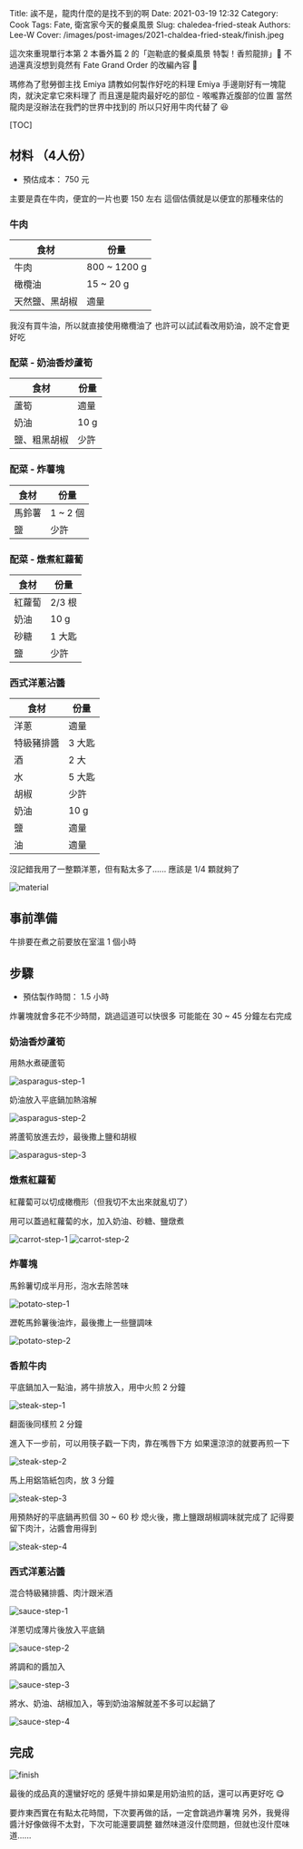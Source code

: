 Title: 誒不是，龍肉什麼的是找不到的啊
Date: 2021-03-19 12:32
Category: Cook
Tags: Fate, 衛宮家今天的餐桌風景
Slug: chaledea-fried-steak
Authors: Lee-W
Cover: /images/post-images/2021-chaldea-fried-steak/finish.jpeg

這次來重現單行本第 2 本番外篇 2 的「迦勒底的餐桌風景 特製！香煎龍排」🐲
不過還真沒想到竟然有 Fate Grand Order 的改編內容 🤔

<!--more-->

瑪修為了慰勞御主找 Emiya 請教如何製作好吃的料理
Emiya 手邊剛好有一塊龍肉，就決定拿它來料理了
而且還是龍肉最好吃的部位 - 喉嚨靠近腹部的位置
當然龍肉是沒辦法在我們的世界中找到的
所以只好用牛肉代替了 😆

[TOC]

## 材料 （4人份）
* 預估成本： 750 元

主要是貴在牛肉，便宜的一片也要 150 左右
這個估價就是以便宜的那種來估的

### 牛肉
| 食材 | 份量 |
| --- | --- |
| 牛肉 | 800 ~ 1200 g |
| 橄欖油 | 15 ~ 20 g |
| 天然鹽、黑胡椒 | 適量 |

我沒有買牛油，所以就直接使用橄欖油了
也許可以試試看改用奶油，說不定會更好吃

### 配菜 - 奶油香炒蘆筍

| 食材 | 份量 |
| --- | --- |
| 蘆筍 | 適量 |
| 奶油 | 10 g |
| 鹽、粗黑胡椒 | 少許 |

### 配菜 - 炸薯塊

| 食材 | 份量 |
| --- | --- |
| 馬鈴薯 | 1 ~ 2 個 |
| 鹽 | 少許 |

### 配菜 - 燉煮紅蘿蔔

| 食材 | 份量 |
| --- | --- |
| 紅蘿蔔 | 2/3 根 |
| 奶油 | 10 g |
| 砂糖 | 1 大匙 |
| 鹽 | 少許 |

### 西式洋蔥沾醬

| 食材 | 份量 |
| --- | --- |
| 洋蔥 | 適量 |
| 特級豬排醬 | 3 大匙 |
| 酒 | 2 大 |
| 水 | 5 大匙 |
| 胡椒 | 少許 |
| 奶油 | 10 g |
| 鹽 | 適量 |
| 油 | 適量 |

沒記錯我用了一整顆洋蔥，但有點太多了......
應該是 1/4 顆就夠了

![material]({static}/images/post-images/2021-chaldea-fried-steak/material.jpeg)

## 事前準備
牛排要在煮之前要放在室溫 1 個小時

## 步驟
* 預估製作時間： 1.5 小時

炸薯塊就會多花不少時間，跳過這道可以快很多
可能能在 30 ~ 45 分鐘左右完成

### 奶油香炒蘆筍

用熱水煮硬蘆筍

![asparagus-step-1]({static}/images/post-images/2021-chaldea-fried-steak/asparagus-step-1.jpeg)

奶油放入平底鍋加熱溶解

![asparagus-step-2]({static}/images/post-images/2021-chaldea-fried-steak/asparagus-step-2.jpeg)

將蘆筍放進去炒，最後撒上鹽和胡椒

![asparagus-step-3]({static}/images/post-images/2021-chaldea-fried-steak/asparagus-step-3.jpeg)

### 燉煮紅蘿蔔
紅蘿蔔可以切成橄欖形（但我切不太出來就亂切了）

用可以蓋過紅蘿蔔的水，加入奶油、砂糖、鹽燉煮

![carrot-step-1]({static}/images/post-images/2021-chaldea-fried-steak/carrot-step-1.jpeg)
![carrot-step-2]({static}/images/post-images/2021-chaldea-fried-steak/carrot-step-2.jpeg)

### 炸薯塊
馬鈴薯切成半月形，泡水去除苦味

![potato-step-1]({static}/images/post-images/2021-chaldea-fried-steak/potato-step-1.jpeg)

瀝乾馬鈴薯後油炸，最後撒上一些鹽調味

![potato-step-2]({static}/images/post-images/2021-chaldea-fried-steak/potato-step-2.jpeg)

### 香煎牛肉
平底鍋加入一點油，將牛排放入，用中火煎 2 分鐘

![steak-step-1]({static}/images/post-images/2021-chaldea-fried-steak/steak-step-1.jpeg)

翻面後同樣煎 2 分鐘

進入下一步前，可以用筷子戳一下肉，靠在嘴唇下方
如果還涼涼的就要再煎一下

![steak-step-2]({static}/images/post-images/2021-chaldea-fried-steak/steak-step-2.jpeg)

馬上用鋁箔紙包肉，放 3 分鐘

![steak-step-3]({static}/images/post-images/2021-chaldea-fried-steak/steak-step-3.jpeg)

用預熱好的平底鍋再煎個 30 ~ 60 秒
熄火後，撒上鹽跟胡椒調味就完成了
記得要留下肉汁，沾醬會用得到

![steak-step-4]({static}/images/post-images/2021-chaldea-fried-steak/steak-step-4.jpeg)

### 西式洋蔥沾醬
混合特級豬排醬、肉汁跟米酒

![sauce-step-1]({static}/images/post-images/2021-chaldea-fried-steak/sauce-step-1.jpeg)

洋蔥切成薄片後放入平底鍋

![sauce-step-2]({static}/images/post-images/2021-chaldea-fried-steak/sauce-step-2.jpeg)

將調和的醬加入

![sauce-step-3]({static}/images/post-images/2021-chaldea-fried-steak/sauce-step-3.jpeg)

將水、奶油、胡椒加入，等到奶油溶解就差不多可以起鍋了

![sauce-step-4]({static}/images/post-images/2021-chaldea-fried-steak/sauce-step-4.jpeg)

## 完成

![finish]({static}/images/post-images/2021-chaldea-fried-steak/finish.jpeg)

最後的成品真的還蠻好吃的
感覺牛排如果是用奶油煎的話，還可以再更好吃 😋

要炸東西實在有點太花時間，下次要再做的話，一定會跳過炸薯塊
另外，我覺得醬汁好像做得不太對，下次可能還要調整
雖然味道沒什麼問題，但就也沒什麼味道......
